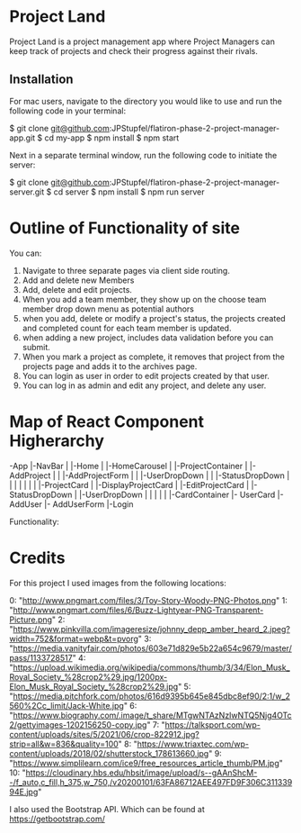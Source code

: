 # Project Land

Project Land is a project management app where Project Managers can keep track of projects and check their progress against their rivals.

## Installation

For mac users, navigate to the directory you would like to use and run the following code in your terminal:

$ git clone git@github.com:JPStupfel/flatiron-phase-2-project-manager-app.git
$ cd my-app
$ npm install
$ npm start

Next in a separate terminal window, run the following code to initiate the server:

$ git clone git@github.com:JPStupfel/flatiron-phase-2-project-manager-server.git
$ cd server
$ npm install
$ npm run server

# Outline of Functionality of site

You can:

1. Navigate to three separate pages via client side routing.
2. Add and delete new Members
3. Add, delete and edit projects.
4. When you add a team member, they show up on the choose team member drop down menu as potential authors
5. when you add, delete or modify a project's status, the projects created and completed count for each team member is updated.
6. when adding a new project, includes data validation before you can submit.
7. When you mark a project as complete, it removes that project from the projects page and adds it to the archives page.
8. You can login as user in order to edit projects created by that user.
9. You can log in as admin and edit any project, and delete any user.

# Map of React Component Higherarchy

-App
|-NavBar
|
|-Home
| |-HomeCarousel
|
|-ProjectContainer
| |-AddProject
| | |-AddProjectForm
| | |-UserDropDown
| | |-StatusDropDown
| |
| |
| |
| |-ProjectCard
| |-DisplayProjectCard
| |-EditProjectCard
| |-StatusDropDown
| |-UserDropDown
|
|
|
|
|
|-CardContainer
|- UserCard
|- AddUser
|- AddUserForm
|-Login

Functionality:

# Credits

For this project I used images from the following locations:

0: "http://www.pngmart.com/files/3/Toy-Story-Woody-PNG-Photos.png"
1: "http://www.pngmart.com/files/6/Buzz-Lightyear-PNG-Transparent-Picture.png"
2: "https://www.pinkvilla.com/imageresize/johnny_depp_amber_heard_2.jpeg?width=752&format=webp&t=pvorg"
3: "https://media.vanityfair.com/photos/603e71d829e5b22a654c9679/master/pass/1133728517"
4: "https://upload.wikimedia.org/wikipedia/commons/thumb/3/34/Elon_Musk_Royal_Society_%28crop2%29.jpg/1200px-Elon_Musk_Royal_Society_%28crop2%29.jpg"
5: "https://media.pitchfork.com/photos/616d9395b645e845dbc8ef90/2:1/w_2560%2Cc_limit/Jack-White.jpg"
6: "https://www.biography.com/.image/t_share/MTgwNTAzNzIwNTQ5Njg4OTc2/gettyimages-1202156250-copy.jpg"
7: "https://talksport.com/wp-content/uploads/sites/5/2021/06/crop-822912.jpg?strip=all&w=836&quality=100"
8: "https://www.triaxtec.com/wp-content/uploads/2018/02/shutterstock_178613660.jpg"
9: "https://www.simplilearn.com/ice9/free_resources_article_thumb/PM.jpg"
10: "https://cloudinary.hbs.edu/hbsit/image/upload/s--gAAnShcM--/f_auto,c_fill,h_375,w_750,/v20200101/63FA86712AEE497FD9F306C31133994E.jpg"

I also used the Bootstrap API. Which can be found at https://getbootstrap.com/
